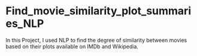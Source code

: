 # Find_movie_similarity_plot_summaries_NLP
In this Project, I used NLP to find the degree of similarity between movies based on their plots available on IMDb and Wikipedia.
